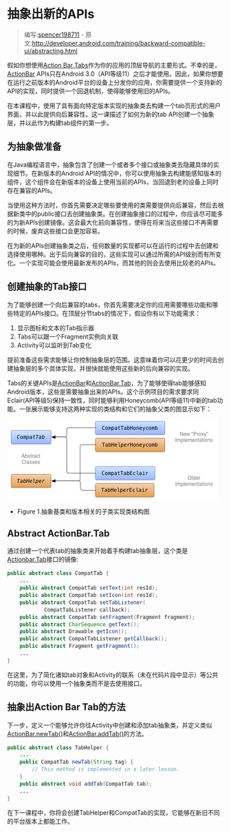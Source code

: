 # 抽象出新的APIs

> 编写:[spencer198711](https://github.com/spencer198711) - 原文:<http://developer.android.com/training/backward-compatible-ui/abstracting.html>

假如你想使用[Action Bar Tabs](http://developer.android.com/guide/topics/ui/actionbar.html#Tabs)作为你的应用的顶层导航的主要形式。不幸的是，[ActionBar](http://developer.android.com/reference/android/app/ActionBar.html) APIs只在Android 3.0（API等级11）之后才能使用。因此，如果你想要在运行之前版本的Android平台的设备上分发你的应用，你需要提供一个支持新的API的实现，同时提供一个回退机制，使得能够使用旧的APIs。

在本课程中，使用了具有面向特定版本实现的抽象类去构建一个tab页形式的用户界面，并以此提供向后兼容性。这一课描述了如何为新的tab API创建一个抽象层，并以此作为构建tab组件的第一步。

## 为抽象做准备

在Java编程语言中，抽象包含了创建一个或者多个接口或抽象类去隐藏具体的实现细节。在新版本的Android API的情况中，你可以使用抽象去构建能感知版本的组件，这个组件会在新版本的设备上使用当前的APIs，当回退到老的设备上同时存在兼容的APIs。

当使用这种方法时，你首先需要决定哪些要使用的类需要提供向后兼容，然后去根据新类中的public接口去创建抽象类。在创建抽象接口的过程中，你应该尽可能多的为新APIs创建镜像。这会最大化前向兼容性，使得在将来当这些接口不再需要的时候，废弃这些接口会更加容易。

在为新的APIs创建抽象类之后，任何数量的实现都可以在运行的过程中去创建和选择使用哪种。出于后向兼容的目的，这些实现可以通过所需的API级别而有所变化。一个实现可能会使用最新发布的APIs，而其他的则会去使用比较老的APIs。

## 创建抽象的Tab接口

为了能够创建一个向后兼容的tabs，你首先需要决定你的应用需要哪些功能和哪些特定的APIs接口。在顶层分节tabs的情况下，假设你有以下功能需求：

1. 显示图标和文本的Tab指示器
2. Tabs可以跟一个Fragment实例向关联
3. Activity可以监听到Tab变化

提前准备这些需求能够让你控制抽象层的范围。这意味着你可以花更少的时间去创建抽象层的多个具体实现，并很快就能使用这些新的后向兼容的实现。

Tabs的关键APIs是[ActionBar](http://developer.android.com/reference/android/app/ActionBar.html)和[ActionBar.Tab](http://developer.android.com/reference/android/app/ActionBar.Tab.html)，为了能够使得tab能够感知Android版本，这些是需要抽象出来的APIs。这个示例项目的需求要求同Eclair(API等级5)保持一致性，同时能够利用Honeycomb(API等级11)中新的tab功能。一张展示能够支持这两种实现的类结构和它们的抽象父类的图显示如下：

![backward-compatible-ui-classes](backward-compatible-ui-classes.png)

* Figure 1.抽象基类和版本相关的子类实现类结构图

## Abstract ActionBar.Tab

通过创建一个代表tab的抽象类来开始着手构建tab抽象层，这个类是[Actionbar.Tab](http://developer.android.com/reference/android/app/ActionBar.Tab.html)接口的镜像:

```java
public abstract class CompatTab {
    ...
    public abstract CompatTab setText(int resId);
    public abstract CompatTab setIcon(int resId);
    public abstract CompatTab setTabListener(
            CompatTabListener callback);
    public abstract CompatTab setFragment(Fragment fragment);
	public abstract CharSequence getText();
    public abstract Drawable getIcon();
    public abstract CompatTabListener getCallback();
    public abstract Fragment getFragment();
    ...
}
```

在这里，为了简化诸如tab对象和Activity的联系（未在代码片段中显示）等公共的功能，你可以使用一个抽象类而不是去使用接口。

## 抽象出Action Bar Tab的方法

下一步，定义一个能够允许你往Activity中创建和添加tab抽象类，并定义类似[ActionBar.newTab()](http://developer.android.com/reference/android/app/ActionBar.html#newTab())和[ActionBar.addTab()](http://developer.android.com/reference/android/app/ActionBar.html#addTab(android.app.ActionBar.Tab))的方法。

```java
public abstract class TabHelper {
    ...
	public CompatTab newTab(String tag) {
        // This method is implemented in a later lesson.
    }
	public abstract void addTab(CompatTab tab);
	...
}
```

在下一课程中，你将会创建TabHelper和CompatTab的实现，它能够在新旧不同的平台版本上都能工作。

